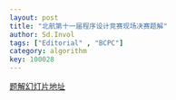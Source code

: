 ```yaml
---
layout: post
title: "北航第十一届程序设计竞赛现场决赛题解"
author: Sd.Invol
tags: ["Editorial" , "BCPC"]
category: algorithm
key: 100028
---
```


[题解幻灯片地址](/static/pdf/BCPC2015.pdf)
